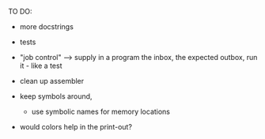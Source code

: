 TO DO:

- more docstrings
- tests
- "job control" --> supply in a program the inbox, the expected outbox, run it - like a test
- clean up assembler
- keep symbols around,
  -  use symbolic names for memory locations

- would colors help in the print-out?
